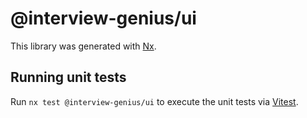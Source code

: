 # @interview-genius/ui

This library was generated with [Nx](https://nx.dev).

## Running unit tests

Run `nx test @interview-genius/ui` to execute the unit tests via [Vitest](https://vitest.dev/).

